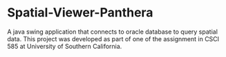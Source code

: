 # Spatial-Viewer-Panthera

A java swing application that connects to oracle database to query spatial data.
This project was developed as part of one of the assignment in CSCI 585 at University of Southern California.
